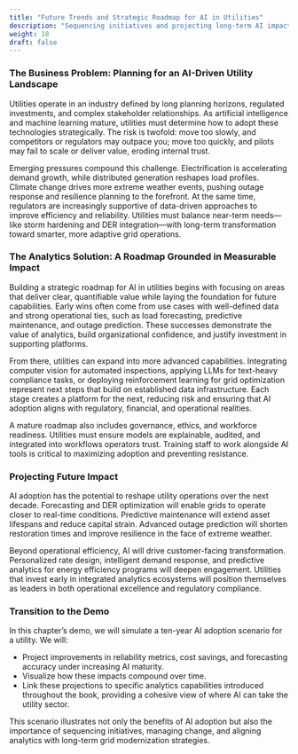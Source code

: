 ```yaml
---
title: "Future Trends and Strategic Roadmap for AI in Utilities"
description: "Sequencing initiatives and projecting long-term AI impacts."
weight: 18
draft: false
---
```


### The Business Problem: Planning for an AI-Driven Utility Landscape

Utilities operate in an industry defined by long planning horizons, regulated investments, and complex stakeholder relationships. As artificial intelligence and machine learning mature, utilities must determine how to adopt these technologies strategically. The risk is twofold: move too slowly, and competitors or regulators may outpace you; move too quickly, and pilots may fail to scale or deliver value, eroding internal trust.

Emerging pressures compound this challenge. Electrification is accelerating demand growth, while distributed generation reshapes load profiles. Climate change drives more extreme weather events, pushing outage response and resilience planning to the forefront. At the same time, regulators are increasingly supportive of data-driven approaches to improve efficiency and reliability. Utilities must balance near-term needs—like storm hardening and DER integration—with long-term transformation toward smarter, more adaptive grid operations.

### The Analytics Solution: A Roadmap Grounded in Measurable Impact

Building a strategic roadmap for AI in utilities begins with focusing on areas that deliver clear, quantifiable value while laying the foundation for future capabilities. Early wins often come from use cases with well-defined data and strong operational ties, such as load forecasting, predictive maintenance, and outage prediction. These successes demonstrate the value of analytics, build organizational confidence, and justify investment in supporting platforms.

From there, utilities can expand into more advanced capabilities. Integrating computer vision for automated inspections, applying LLMs for text-heavy compliance tasks, or deploying reinforcement learning for grid optimization represent next steps that build on established data infrastructure. Each stage creates a platform for the next, reducing risk and ensuring that AI adoption aligns with regulatory, financial, and operational realities.

A mature roadmap also includes governance, ethics, and workforce readiness. Utilities must ensure models are explainable, audited, and integrated into workflows operators trust. Training staff to work alongside AI tools is critical to maximizing adoption and preventing resistance.

### Projecting Future Impact

AI adoption has the potential to reshape utility operations over the next decade. Forecasting and DER optimization will enable grids to operate closer to real-time conditions. Predictive maintenance will extend asset lifespans and reduce capital strain. Advanced outage prediction will shorten restoration times and improve resilience in the face of extreme weather.

Beyond operational efficiency, AI will drive customer-facing transformation. Personalized rate design, intelligent demand response, and predictive analytics for energy efficiency programs will deepen engagement. Utilities that invest early in integrated analytics ecosystems will position themselves as leaders in both operational excellence and regulatory compliance.

### Transition to the Demo

In this chapter’s demo, we will simulate a ten-year AI adoption scenario for a utility. We will:

* Project improvements in reliability metrics, cost savings, and forecasting accuracy under increasing AI maturity.
* Visualize how these impacts compound over time.
* Link these projections to specific analytics capabilities introduced throughout the book, providing a cohesive view of where AI can take the utility sector.

This scenario illustrates not only the benefits of AI adoption but also the importance of sequencing initiatives, managing change, and aligning analytics with long-term grid modernization strategies.

